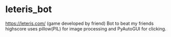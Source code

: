 # **leteris_bot**
https://leteris.com/ (game developed by friend)
Bot to beat my friends highscore 
uses pillow(PIL) for image processing and PyAutoGUI for clicking.
